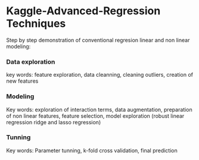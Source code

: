 # Kaggle-Advanced-Regression Techniques

Step by step demonstration of conventional regresion linear and non linear modeling:
### Data exploration 
key words: feature exploration, data cleanning, cleaning outliers, creation of new features
### Modeling
Key words: exploration of interaction terms, data augmentation, preparation of non linear features, feature selection, model exploration (robust linear regression ridge and lasso regression)
### Tunning
Key words: Parameter tunning, k-fold cross validation, final prediction
